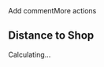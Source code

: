 <!DOCTYPE html>Add commentMore actions
<html>
<head>
  <title>Distance to Shop</title>
  <script src="https://maps.googleapis.com/maps/api/js?key=AIzaSyDAIVYLtvbtLb-V6t6g7rgOcvMT7CUAKGE"></script>
</head>
<body>
  <h2>Distance to Shop</h2>
  <p id="output">Calculating...</p>

  <script>
    // Shop's fixed location (latitude, longitude)
    const shopLocation = { lat: 25.178577, lng: 88.246117 }; // Example: Empire State Building

    function initMap() {
      if (navigator.geolocation) {
        navigator.geolocation.getCurrentPosition(position => {
          const userLocation = {
            lat: position.coords.latitude,
            lng: position.coords.longitude
          };

          const service = new google.maps.DistanceMatrixService();
          service.getDistanceMatrix(
            {
              origins: [userLocation],
              destinations: [shopLocation],
              travelMode: 'DRIVING',
              unitSystem: google.maps.UnitSystem.METRIC,
            },
            (response, status) => {
              if (status === 'OK') {
                const result = response.rows[0].elements[0];
                const distance = result.distance.text;
                const duration = result.duration.text;
                document.getElementById('output').innerHTML =
                  `Distance: ${distance} <br>Estimated time: ${duration}`;
              } else {
                document.getElementById('output').innerText = 'Error: ' + status;
              }
            }
          );
        }, () => {
          document.getElementById('output').innerText = 'Geolocation failed.';
        });
      } else {
        document.getElementById('output').innerText = 'Geolocation is not supported by this browser.';
      }
    }

    window.onload = initMap;
  </script>
</body>
</html>
